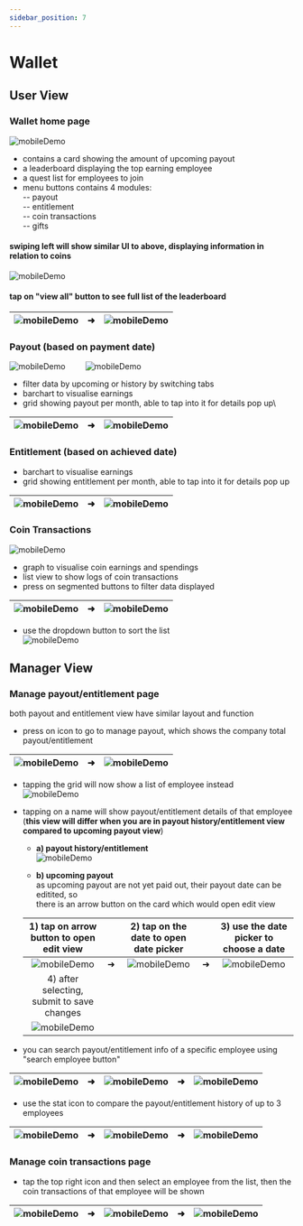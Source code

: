 ```yaml
---
sidebar_position: 7
---
```


# Wallet
## User View
### Wallet home page
![mobileDemo](../../../static/img/integration/vision/wallet/wallet1.png)
- contains a card showing the amount of upcoming payout
- a leaderboard displaying the top earning employee
- a quest list for employees to join
- menu buttons contains 4 modules:\
 -- payout\
 -- entitlement\
 -- coin transactions\
 -- gifts
#### swiping left will show similar UI to above, displaying information in relation to coins
![mobileDemo](../../../static/img/integration/vision/wallet/wallet-coin-view.png)

#### tap on "view all" button to see full list of the leaderboard
| ![mobileDemo](../../../static/img/integration/vision/wallet/view-all.png) | ➜ |  ![mobileDemo](../../../static/img/integration/vision/wallet/leaderboard.png) |
|:---:|---|:---:|

### Payout (based on payment date)
![mobileDemo](../../../static/img/integration/vision/wallet/payout-upcoming.png) &nbsp;&nbsp;&nbsp;&nbsp;&nbsp;&nbsp;&nbsp; ![mobileDemo](../../../static/img/integration/vision/wallet/payout-history.png)
- filter data by upcoming or history by switching tabs
- barchart to visualise earnings
- grid showing payout per month, able to tap into it for details pop up\

 | ![mobileDemo](../../../static/img/integration/vision/wallet/payout-button.png) | ➜ | ![mobileDemo](../../../static/img/integration/vision/wallet/payout-details.png) |
 |:---:|---|:---:|

### Entitlement (based on achieved date)
- barchart to visualise earnings
- grid showing entitlement per month, able to tap into it for details pop up

 | ![mobileDemo](../../../static/img/integration/vision/wallet/ent-button.png) | ➜ | ![mobileDemo](../../../static/img/integration/vision/wallet/ent-details.png) |
 |:---:|---|:---:|

### Coin Transactions
![mobileDemo](../../../static/img/integration/vision/wallet/coin-transactions.png)
- graph to visualise coin earnings and spendings
- list view to show logs of coin transactions
- press on segmented buttons to filter data displayed

| ![mobileDemo](../../../static/img/integration/vision/wallet/filter-buttons.png) | ➜ | ![mobileDemo](../../../static/img/integration/vision/wallet/filtered.png) |
|:---:|---|:---:|

- use the dropdown button to sort the list\
![mobileDemo](../../../static/img/integration/vision/wallet/sort-dropdown.png)


## Manager View
### Manage payout/entitlement page
both payout and entitlement view have similar layout and function

 - press on icon to go to manage payout, which shows the company total payout/entitlement
 
 | ![mobileDemo](../../../static/img/integration/vision/wallet/switch-view-button.png) | ➜ | ![mobileDemo](../../../static/img/integration/vision/wallet/manager-view.png) |
 |:---:|---|:---:|

 - tapping the grid will now show a list of employee instead\
 ![mobileDemo](../../../static/img/integration/vision/wallet/manager-payout-details.png)

 - tapping on a name will show payout/entitlement details of that employee\
 (**this view will differ when you are in payout history/entitlement view compared to upcoming payout view**)
    - **a) payout history/entitlement** \
 ![mobileDemo](../../../static/img/integration/vision/wallet/manager-payout-emp-details.png)

    - **b) upcoming payout** \
      as upcoming payout are not yet paid out, their payout date can be editited, so \
      there is an arrow button on the card which would open edit view

    | 1) tap on arrow button to open edit view | | 2) tap on the date to open date picker | | 3) use the date picker to choose a date |
    |:---:|---|:---:|---|:---:|
    | ![mobileDemo](../../../static/img/integration/vision/wallet/edit-payout-1.png) | ➜ | ![mobileDemo](../../../static/img/integration/vision/wallet/edit-payout-2.png) | ➜ | ![mobileDemo](../../../static/img/integration/vision/wallet/edit-payout-3.png)|
    | 4) after selecting, submit to save changes |||||
    | ![mobileDemo](../../../static/img/integration/vision/wallet/edit-payout-4.png) |||||

 - you can search payout/entitlement info of a specific employee using "search employee button"

 | ![mobileDemo](../../../static/img/integration/vision/wallet/search-emp-1.png) | ➜ | ![mobileDemo](../../../static/img/integration/vision/wallet/search-emp-2.png) | ➜ | ![mobileDemo](../../../static/img/integration/vision/wallet/search-emp-3.png)|
|:---:|---|:---:|---|:---:|

  - use the stat icon to compare the payout/entitlement history of up to 3 employees 

| ![mobileDemo](../../../static/img/integration/vision/wallet/compare-emp-1.png) | ➜ | ![mobileDemo](../../../static/img/integration/vision/wallet/compare-emp-2.png) | ➜ | ![mobileDemo](../../../static/img/integration/vision/wallet/compare-emp-3.png)|
|:---:|---|:---:|---|:---:|

  ### Manage coin transactions page

  
   - tap the top right icon and then select an employee from the list, then the coin transactions of that employee will be shown 

   | ![mobileDemo](../../../static/img/integration/vision/wallet/manage-coin-transac-button.png) | ➜ | ![mobileDemo](../../../static/img/integration/vision/wallet/search-emp-2.png) | ➜ | ![mobileDemo](../../../static/img/integration/vision/wallet/manager-view-coin-transac.png)|
|:---:|---|:---:|---|:---:|


